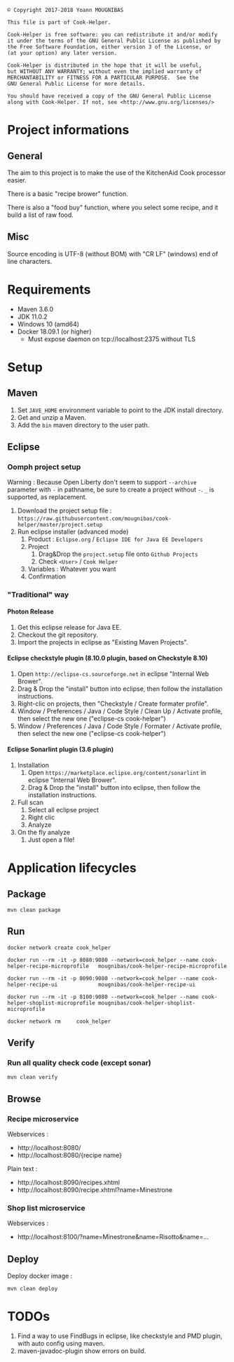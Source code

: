 ```
© Copyright 2017-2018 Yoann MOUGNIBAS

This file is part of Cook-Helper.

Cook-Helper is free software: you can redistribute it and/or modify
it under the terms of the GNU General Public License as published by
the Free Software Foundation, either version 3 of the License, or
(at your option) any later version.

Cook-Helper is distributed in the hope that it will be useful,
but WITHOUT ANY WARRANTY; without even the implied warranty of
MERCHANTABILITY or FITNESS FOR A PARTICULAR PURPOSE.  See the
GNU General Public License for more details.

You should have received a copy of the GNU General Public License
along with Cook-Helper. If not, see <http://www.gnu.org/licenses/>
```

# Project informations

## General

The aim to this project is to make the use of the KitchenAid Cook processor easier.

There is a basic "recipe brower" function.

There is also a "food buy" function, where you select some recipe, and it build a list of raw food.

## Misc

Source encoding is UTF-8 (without BOM) with "CR LF" (windows) end of line characters.

# Requirements

* Maven 3.6.0
* JDK 11.0.2
* Windows 10 (amd64)
* Docker 18.09.1 (or higher)
   * Must expose daemon on tcp://localhost:2375 without TLS

# Setup

## Maven

1) Set `JAVE_HOME` environment variable to point to the JDK install directory.
1) Get and unzip a Maven.
1) Add the `bin` maven directory to the user path.

## Eclipse

### Oomph project setup

Warning : Because Open Liberty don't seem to support `--archive` parameter with `-` in pathname,
be sure to create a project without `-`. `_` is supported, as replacement.

1) Download the project setup file : `https://raw.githubusercontent.com/mougnibas/cook-helper/master/project.setup`
1) Run eclipse installer (advanced mode)
   1) Product : `Eclipse.org` / `Eclipse IDE for Java EE Developers`
   1) Project
      1) Drag&Drop the `project.setup` file onto `Github Projects`
      1) Check `<User>` / `Cook Helper`
   1) Variables : Whatever you want
   1) Confirmation

### "Traditional" way

#### Photon Release

1) Get this eclipse release for Java EE.
1) Checkout the git repository.
1) Import the projects in eclipse as "Existing Maven Projects".

#### Eclipse checkstyle plugin (8.10.0 plugin, based on Checkstyle 8.10)

1) Open `http://eclipse-cs.sourceforge.net` in eclipse "Internal Web Brower".
1) Drag & Drop the "install" button into eclipse, then follow the installation instructions.
1) Right-clic on projects, then "Checkstyle / Create formater profile".
1) Window / Preferences / Java / Code Style / Clean Up / Activate profile, then select the new one ("eclipse-cs cook-helper")
1) Window / Preferences / Java / Code Style / Formater / Activate profile, then select the new one ("eclipse-cs cook-helper")

#### Eclipse Sonarlint plugin (3.6 plugin)

1) Installation
   1) Open `https://marketplace.eclipse.org/content/sonarlint` in eclipse "Internal Web Brower".
   1) Drag & Drop the "install" button into eclipse, then follow the installation instructions.
1) Full scan
   1) Select all eclipse project
   1) Right clic
   1) Analyze
1) On the fly analyze
   1) Just open a file!

# Application lifecycles

## Package

`mvn clean package`

## Run

`docker network create cook_helper`

`docker run --rm -it -p 8080:9080 --network=cook_helper --name cook-helper-recipe-microprofile   mougnibas/cook-helper-recipe-microprofile`

`docker run --rm -it -p 8090:9080 --network=cook_helper --name cook-helper-recipe-ui             mougnibas/cook-helper-recipe-ui`

`docker run --rm -it -p 8100:9080 --network=cook_helper --name cook-helper-shoplist-microprofile mougnibas/cook-helper-shoplist-microprofile`

`docker network rm     cook_helper`

## Verify

### Run all quality check code (except sonar)

`mvn clean verify`


## Browse

### Recipe microservice

Webservices :
* http://localhost:8080/
* http://localhost:8080/{recipe name}

Plain text :
* http://localhost:8090/recipes.xhtml
* http://localhost:8090/recipe.xhtml?name=Minestrone

### Shop list microservice

Webservices :
* http://localhost:8100/?name=Minestrone&name=Risotto&name=...


## Deploy

Deploy docker image :

`mvn clean deploy`


# TODOs

1) Find a way to use FindBugs in eclipse, like checkstyle and PMD plugin, with auto config using maven.
1) maven-javadoc-plugin show errors on build.
